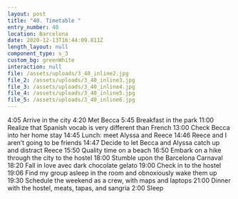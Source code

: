 ```yaml
---
layout: post
title: "40. Timetable "
entry_number: 40
location: Barcelona
date: 2020-12-13T16:44:09.811Z
length_layout: null
component_type: s_3
custom_bg: greenWhite
interaction: null
file: /assets/uploads/3_40_inline2.jpg
file_2: /assets/uploads/3_40_inline3.jpg
file_3: /assets/uploads/3_40_inline4.jpg
file_4: /assets/uploads/3_40_inline5.jpg
file_5: /assets/uploads/3_40_inline6.jpg
---
```

4:05 Arrive in the city
4:20 Met Becca
5:45 <a class="E40_I2>">Breakfast in the park</a>
11:00 Realize that Spanish vocab is very different than French
13:00 Check Becca into her home stay
14:45 Lunch: meet Alyssa and Reece
14:46 <a class="E40_I3">Reece and I aren’t going to be friends</a>
14:47 Decide to let Becca and Alyssa catch up and distract Reece
15:50 <a class="E40_I4">Quality time on a beach</a>
16:50 Embark on a hike through the city to the hostel
18:00 Stumble upon the Barcelona Carnaval
18:20 Fall in love avec dark chocolate gelato
19:00 <a class="E40_I5">Check in to the hostel</a>
19:06 Find my group asleep in the room and obnoxiously wake them up
19:30 Schedule the weekend as a crew, with maps and laptops
21:00 <a class="E40_I6">Dinner with the hostel, meats, tapas, and sangria</a>
2:00 Sleep